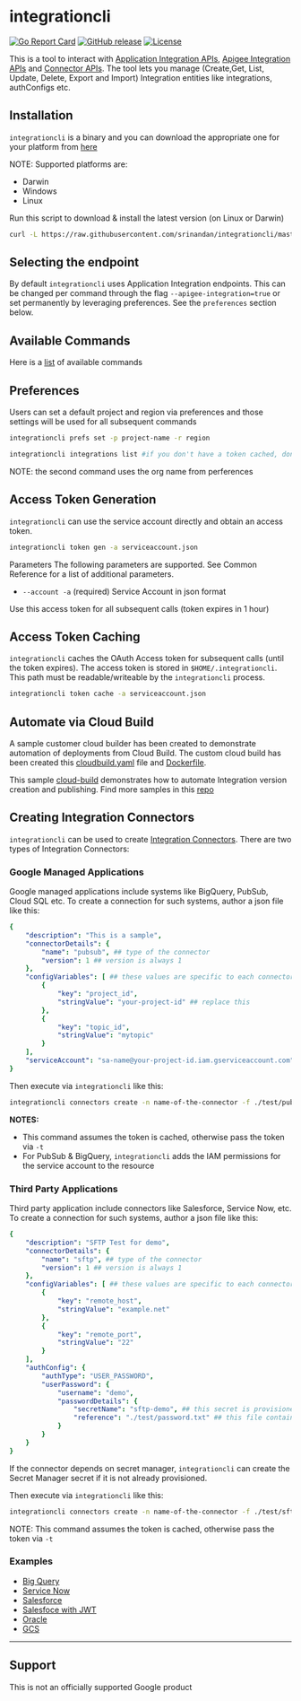 # integrationcli

[![Go Report Card](https://goreportcard.com/badge/github.com/srinandan/integrationcli)](https://goreportcard.com/report/github.com/srinandan/integrationcli)
[![GitHub release](https://img.shields.io/github/v/release/srinandan/integrationcli)](https://github.com/srinandan/integrationcli/releases)
[![License](https://img.shields.io/badge/License-Apache%202.0-blue.svg)](https://opensource.org/licenses/Apache-2.0)

This is a tool to interact with [Application Integration APIs](https://cloud.google.com/application-integration/docs/reference/rest), [Apigee Integration APIs](https://cloud.google.com/apigee/docs/api-platform/integration/reference/rest) and [Connector APIs](https://cloud.google.com/integration-connectors/docs/reference/rest). The tool lets you manage (Create,Get, List, Update, Delete, Export and Import) Integration entities like integrations, authConfigs etc. 

## Installation

`integrationcli` is a binary and you can download the appropriate one for your platform from [here](https://github.com/srinandan/integrationcli/releases)

NOTE: Supported platforms are:

* Darwin
* Windows
* Linux

Run this script to download & install the latest version (on Linux or Darwin)

```sh
curl -L https://raw.githubusercontent.com/srinandan/integrationcli/master/downloadLatest.sh | sh -
```

## Selecting the endpoint

By default `integrationcli` uses Application Integration endpoints. This can be changed per command through the flag `--apigee-integration=true` or set permanently by leveraging preferences. See the `preferences` section below.

## Available Commands

Here is a [list](./docs/integrationcli.md) of available commands

## Preferences

Users can set a default project and region via preferences and those settings will be used for all subsequent commands

```bash
integrationcli prefs set -p project-name -r region

integrationcli integrations list #if you don't have a token cached, don't forget to include -t
```

NOTE: the second command uses the org name from perferences

## Access Token Generation

`integrationcli` can use the service account directly and obtain an access token.

```bash
integrationcli token gen -a serviceaccount.json 
```

Parameters
The following parameters are supported. See Common Reference for a list of additional parameters.

* `--account -a` (required) Service Account in json format

Use this access token for all subsequent calls (token expires in 1 hour)

## Access Token Caching

`integrationcli` caches the OAuth Access token for subsequent calls (until the token expires). The access token is stored in `$HOME/.integrationcli`. This path must be readable/writeable by the `integrationcli` process.

```bash
integrationcli token cache -a serviceaccount.json
```

## Automate via Cloud Build

A sample customer cloud builder has been created to demonstrate automation of deployments from Cloud Build. The custom cloud build has been created this [cloudbuild.yaml](./cloud-builder.yaml) file and [Dockerfile](./Dockerfile.builder). 

This sample [cloud-build](./test/cloudbuild.yaml) demonstrates how to automate Integration version creation and publishing. Find more samples in this [repo](https://github.com/srinandan/integration-cicd)

## Creating Integration Connectors

`integrationcli` can be used to create [Integration Connectors](https://cloud.google.com/integration-connectors/docs). There are two types of Integration Connectors:

### Google Managed Applications

Google managed applications include systems like BigQuery, PubSub, Cloud SQL etc. To create a connection for such systems, author a json file like this:

```yaml
{
    "description": "This is a sample",
    "connectorDetails": {
        "name": "pubsub", ## type of the connector
        "version": 1 ## version is always 1
    },
    "configVariables": [ ## these values are specific to each connector type. this example is for pubsub
        {
            "key": "project_id",
            "stringValue": "your-project-id" ## replace this 
        },
        {
            "key": "topic_id",
            "stringValue": "mytopic"
        }
    ],    
    "serviceAccount": "sa-name@your-project-id.iam.gserviceaccount.com" ## replace this with a SA that has access to the application
}
```

Then execute via `integrationcli` like this:

```sh
integrationcli connectors create -n name-of-the-connector -f ./test/pub_sub_connection.json
```

**NOTES:** 

* This command assumes the token is cached, otherwise pass the token via `-t`
* For PubSub & BigQuery, `integrationcli` adds the IAM permissions for the service account to the resource

### Third Party Applications

Third party application include connectors like Salesforce, Service Now, etc. To create a connection for such systems, author a json file like this:

```yaml
{
    "description": "SFTP Test for demo",
    "connectorDetails": {
        "name": "sftp", ## type of the connector
        "version": 1 ## version is always 1
    },    
    "configVariables": [ ## these values are specific to each connector type. this example is for sftp
        {
            "key": "remote_host",
            "stringValue": "example.net"
        },
        {
            "key": "remote_port",
            "stringValue": "22"
        }
    ],
    "authConfig": {
        "authType": "USER_PASSWORD",
        "userPassword": {
            "username": "demo",
            "passwordDetails": {
                "secretName": "sftp-demo", ## this secret is provisioned if it doesn't already exist
                "reference": "./test/password.txt" ## this file contains the data/contents to put in secret manager
            }
        }
    }
}
```

If the connector depends on secret manager, `integrationcli` can create the Secret Manager secret if it is not already provisioned.

Then execute via `integrationcli` like this:

```sh
integrationcli connectors create -n name-of-the-connector -f ./test/sftp_connection.json
```

NOTE: This command assumes the token is cached, otherwise pass the token via `-t`

### Examples

* [Big Query](./test/bq_connection.json)
* [Service Now](./test/servicenow_connection.json)
* [Salesforce](./test/salesforce_connections.json)
* [Salesfoce with JWT](./test/salesforce_jwt_connection.json)
* [Oracle](./test/oracle_connection.json)
* [GCS](./test/gcs_connection.json)

___

## Support

This is not an officially supported Google product